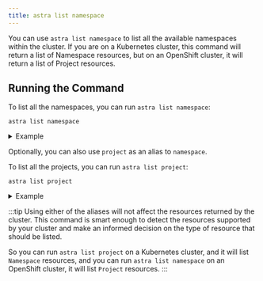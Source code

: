 ```yaml
---
title: astra list namespace
---
```


You can use `astra list namespace` to list all the available namespaces within the cluster. 
If you are on a Kubernetes cluster, this command will return a list of Namespace resources, but on an OpenShift cluster, 
it will return a list of Project resources.

## Running the Command

To list all the namespaces, you can run `astra list namespace`:
```console
astra list namespace
```

<details>
<summary>Example</summary>

import ListNamespace  from './docs-mdx/list-namespace/list_namespace.mdx';

<ListNamespace />
</details>


Optionally, you can also use `project` as an alias to `namespace`.

To list all the projects, you can run `astra list project`:
```console
astra list project
```
<details>
<summary>Example</summary>

import ListProject  from './docs-mdx/list-namespace/list_project.mdx';

<ListProject />
</details>


:::tip
Using either of the aliases will not affect the resources returned by the cluster. This command is smart enough to detect the resources supported by your cluster and make an informed decision on the type of resource that should be listed.

So you can run `astra list project` on a Kubernetes cluster, and it will list `Namespace` resources, and you can run `astra list namespace` on an OpenShift cluster, it will list `Project` resources.
:::
